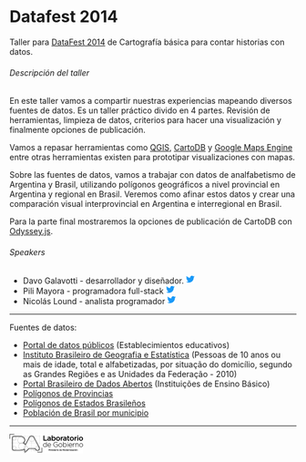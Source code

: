 Datafest 2014
================================

Taller para [DataFest 2014](http://blogs.lanacion.com.ar/datafest/) de Cartografía básica para contar historias con datos.

###### Descripción del taller

En este taller vamos a compartir nuestras experiencias mapeando diversos fuentes de datos. Es un taller práctico divido en 4 partes. Revisión de herramientas, limpieza de datos, criterios para hacer una visualización y finalmente opciones de publicación.

Vamos a repasar herramientas como [QGIS](http://www.qgis.org/es/site/), [CartoDB](http://cartodb.com/) y [Google Maps Engine](https://mapsengine.google.com/) entre otras herramientas existen para prototipar visualizaciones con mapas.

Sobre las fuentes de datos, vamos a trabajar con datos de analfabetismo de Argentina y Brasil, utilizando polígonos geográficos a nivel provincial en Argentina y regional en Brasil. Veremos como afinar estos datos y crear una comparación visual interprovincial en Argentina e interregional en Brasil.

Para la parte final mostraremos la opciones de publicación de CartoDB con [Odyssey.js](http://cartodb.github.io/odyssey.js/).

###### Speakers

- Davo Galavotti - desarrollador y diseñador. [![Twitter](https://raw.githubusercontent.com/gcba/datafest2014/master/assets/img/logo-twitter.png)](http://twitter.com/pixelbeat)
- Pili Mayora - programadora full-stack [![Twitter](https://raw.githubusercontent.com/gcba/datafest2014/master/assets/img/logo-twitter.png)](http://twitter.com/pilimayora)
- Nicolás Lound - analista programador [![Twitter](https://raw.githubusercontent.com/gcba/datafest2014/master/assets/img/logo-twitter.png)](http://twitter.com/pinkcoso)

___
 Fuentes de datos:
 - [Portal de datos públicos](http://datospublicos.gov.ar/) (Establecimientos educativos)
 - [Instituto Brasileiro de Geografia e Estatística](http://www.censo2010.ibge.gov.br/sinopse/index.php?dados=P6&uf=00) (Pessoas de 10 anos ou mais de idade, total e alfabetizadas, por situação do domicílio, segundo as Grandes Regiões e as Unidades da Federação - 2010)
 - [Portal Brasileiro de Dados Abertos](http://dados.gov.br/dataset/instituicoes-de-ensino-basico) (Instituições de Ensino Básico) 
 - [Polígonos de Provincias](http://www.ign.gob.ar/archivos/sig250/publicacion-conae-2012/008b-provincias.zip)
 - [Polígonos de Estados Brasileños](http://www.codegeo.com.br/2013/04/shapefiles-do-brasil-para-download.html)
 - [Población de Brasil por municipio](http://www.ibge.gov.br/home/estatistica/populacao/estimativa2013/estimativa_tcu.shtm)

___
	
![Laboratorio de Gobierno Abierto](https://raw.githubusercontent.com/gcba/datafest2014/master/assets/img/logo-lab.png "Laboratorio de Gobierno Abierto") 
